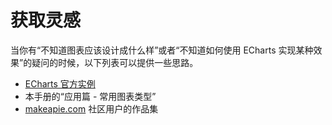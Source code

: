 # 获取灵感

当你有“不知道图表应该设计成什么样”或者“不知道如何使用 ECharts 实现某种效果”的疑问的时候，以下列表可以提供一些思路。

- [ECharts 官方实例](${mainSitePath}/examples)
- 本手册的“应用篇 - 常用图表类型”
- [makeapie.com](https://www.makeapie.com/) 社区用户的作品集
